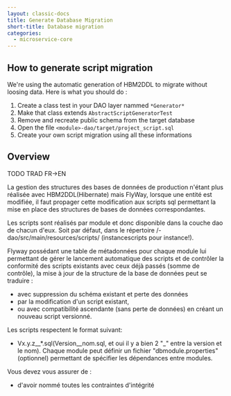 ```yaml
---
layout: classic-docs
title: Generate Database Migration
short-title: Database migration
categories:
  - microservice-core
---
```



## How to generate script migration

We're using the automatic generation of HBM2DDL to migrate without loosing data. Here is what you should do : 
1. Create a class test in your DAO layer nammed `*Generator*`
1. Make that class extends `AbstractScriptGeneratorTest`
1. Remove and recreate public schema from the target database
1. Open the file `<module>-dao/target/project_script.sql`
1. Create your own script migration using all these informations

## Overview

TODO TRAD FR->EN

La gestion des structures des bases de données de production n'étant plus réalisée avec HBM2DDL(Hibernate) mais FlyWay, lorsque une entité est modifiée, il faut propager cette modification aux scripts sql permettant la mise en place des structures de bases de données correspondantes.

Les scripts sont réalisés par module et donc disponible dans la couche dao de chacun d'eux. Soit par défaut, dans le répertoire <module>/<module>-dao/src/main/resources/scripts/<module> (instancescripts pour instance!). 

Flyway possédant une table de métadonnées pour chaque module lui permettant de gérer le lancement automatique des scripts et de contrôler la conformité des scripts existants avec ceux déjà passés (somme de contrôle), la mise à jour de la structure de la base de données peut se traduire :
 - avec suppression du schéma existant et perte des données
 - par la modification d'un script existant,
 - ou avec compatibilité ascendante (sans perte de données) en créant un nouveau script versionné.


Les scripts respectent le format suivant:
 - Vx.y.z__*.sql(Version__nom.sql, et oui il y a bien 2 "_" entre la version et le nom). Chaque module peut définir un fichier "dbmodule.properties" (optionnel) permettant de spécifier les dépendances entre modules.

Vous devez vous assurer de :
- d'avoir nommé toutes les contraintes d'intégrité
